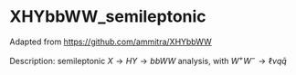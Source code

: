 # XHYbbWW_semileptonic

Adapted from https://github.com/ammitra/XHYbbWW

Description: semileptonic $X \to HY \to bbWW$ analysis, with $W^+W^- \to \ell \nu q\bar{q}$
